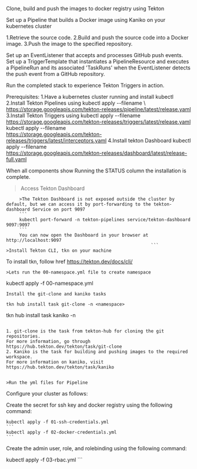 Clone, build and push the images to docker registry using Tekton


Set up a Pipeline that builds a Docker image using Kaniko on your kubernetes cluster

   1.Retrieve the source code.
   2.Build and push the source code into a Docker image.
   3.Push the image to the specified repository.

Set up an EventListener that accepts and processes GitHub push events.
Set up a TriggerTemplate that instantiates a PipelineResource and executes a PipelineRun and its associated 'TaskRuns' when the EventListener detects the push event from a GitHub repository.

Run the completed stack to experience Tekton Triggers in action.


Prerequisites:
1.Have a kubernetes cluster running and install kubectl
2.Install Tekton Pipelines using
     kubectl apply --filename \ 
        https://storage.googleapis.com/tekton-releases/pipeline/latest/release.yaml
3.Install Tekton Triggers using
     kubectl apply --filename \
        https://storage.googleapis.com/tekton-releases/triggers/latest/release.yaml
     kubectl apply --filename \
        https://storage.googleapis.com/tekton-releases/triggers/latest/interceptors.yaml
4.Install tekton Dashboard 
     kubectl apply --filename \
        https://storage.googleapis.com/tekton-releases/dashboard/latest/release-full.yaml

When all components show Running the STATUS column the installation is complete.

>Access Tekton Dashboard 
```
     >The Tekton Dashboard is not exposed outside the cluster by default, but we can access it by port-forwarding to the tekton-dashboard Service on port 9097
     ```
     kubectl port-forward -n tekton-pipelines service/tekton-dashboard 9097:9097
     ```
     You can now open the Dashboard in your browser at http://localhost:9097
                                                       ```
>Install Tekton CLI, tkn on your machine
```
   To install tkn, follow href https://tekton.dev/docs/cli/
   ```
>Lets run the 00-namespace.yml file to create namespace
```
   kubectl apply -f 00-namespace.yml
   ```
Install the git-clone and kaniko tasks

tkn hub install task git-clone -n <namespace>
```
tkn hub install task kaniko -n <namespace>
```

1. git-clone is the task from tekton-hub for cloning the git repositories.
For more information, go through https://hub.tekton.dev/tekton/task/git-clone
2. Kaniko is the task for building and pushing images to the required workspace.
For more information on kaniko, visit https://hub.tekton.dev/tekton/task/kaniko


>Run the yml files for Pipeline
```

Configure your cluster as follows:

Create the secret for ssh key and docker registry using the following command:

    kubectl apply -f 01-ssh-credentials.yml
    ```
    kubectl apply -f 02-docker-credentials.yml
    ```
Create the admin user, role, and rolebinding using the following command:
 
   kubectl apply -f 03-rbac.yml
    ```
   



 
